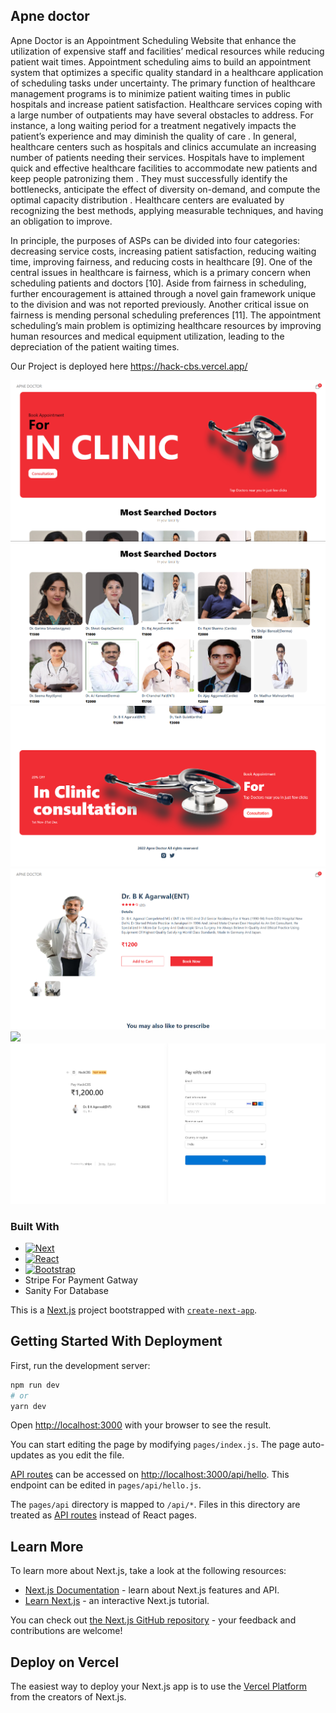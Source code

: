## Apne doctor
Apne Doctor is an Appointment Scheduling Website that enhance the utilization of expensive staff and facilities’ medical resources while reducing patient wait times. Appointment scheduling aims to build an appointment system that optimizes a specific quality standard in a healthcare application of scheduling tasks under uncertainty. The primary function of healthcare management programs is to minimize patient waiting times in public hospitals and increase patient satisfaction. Healthcare services coping with a large number of outpatients may have several obstacles to address. For instance, a long waiting period for a treatment negatively impacts the patient’s experience and may diminish the quality of care . In general, healthcare centers such as hospitals and clinics accumulate an increasing number of patients needing their services. Hospitals have to implement quick and effective healthcare facilities to accommodate new patients and keep people patronizing them . They must successfully identify the bottlenecks, anticipate the effect of diversity on-demand, and compute the optimal capacity distribution . Healthcare centers are evaluated by recognizing the best methods, applying measurable techniques, and having an obligation to improve.



In principle, the purposes of ASPs can be divided into four categories: decreasing service costs, increasing patient satisfaction, reducing waiting time, improving fairness, and reducing costs in healthcare [9]. One of the central issues in healthcare is fairness, which is a primary concern when scheduling patients and doctors [10]. Aside from fairness in scheduling, further encouragement is attained through a novel gain framework unique to the division and was not reported previously. Another critical issue on fairness is mending personal scheduling preferences [11]. The appointment scheduling’s main problem is optimizing healthcare resources by improving human resources and medical equipment utilization, leading to the depreciation of the patient waiting times.

Our Project is deployed here https://hack-cbs.vercel.app/

<img src="https://github.com/Bhavya1912/HackCBS/blob/main/photos/image0.png"></img>
<img src="https://github.com/Bhavya1912/HackCBS/blob/main/photos/image.png"></img>
<img src="https://github.com/Bhavya1912/HackCBS/blob/main/photos/image2.png"></img>
<img src="https://github.com/Bhavya1912/HackCBS/blob/main/photos/image3.png"></img>
<img src="https://github.com/Bhavya1912/HackCBS/blob/main/photos/image4.png"></img>
<img src="https://github.com/Bhavya1912/HackCBS/blob/main/photos/image5.png"></img>



### Built With



* [![Next][Next.js]][Next-url]
* [![React][React.js]][React-url]
* [![Bootstrap][Bootstrap.com]][Bootstrap-url]
* Stripe For Payment Gatway
* Sanity For Database


This is a [Next.js](https://nextjs.org/) project bootstrapped with [`create-next-app`](https://github.com/vercel/next.js/tree/canary/packages/create-next-app).

## Getting Started With Deployment

First, run the development server:

```bash
npm run dev
# or
yarn dev
```

Open [http://localhost:3000](http://localhost:3000) with your browser to see the result.

You can start editing the page by modifying `pages/index.js`. The page auto-updates as you edit the file.

[API routes](https://nextjs.org/docs/api-routes/introduction) can be accessed on [http://localhost:3000/api/hello](http://localhost:3000/api/hello). This endpoint can be edited in `pages/api/hello.js`.

The `pages/api` directory is mapped to `/api/*`. Files in this directory are treated as [API routes](https://nextjs.org/docs/api-routes/introduction) instead of React pages.

## Learn More

To learn more about Next.js, take a look at the following resources:

- [Next.js Documentation](https://nextjs.org/docs) - learn about Next.js features and API.
- [Learn Next.js](https://nextjs.org/learn) - an interactive Next.js tutorial.

You can check out [the Next.js GitHub repository](https://github.com/vercel/next.js/) - your feedback and contributions are welcome!

## Deploy on Vercel

The easiest way to deploy your Next.js app is to use the [Vercel Platform](https://vercel.com/new?utm_medium=default-template&filter=next.js&utm_source=create-next-app&utm_campaign=create-next-app-readme) from the creators of Next.js.



<!-- MARKDOWN LINKS & IMAGES -->
<!-- https://www.markdownguide.org/basic-syntax/#reference-style-links -->
[contributors-shield]: https://img.shields.io/github/contributors/othneildrew/Best-README-Template.svg?style=for-the-badge
[contributors-url]: https://github.com/othneildrew/Best-README-Template/graphs/contributors
[forks-shield]: https://img.shields.io/github/forks/othneildrew/Best-README-Template.svg?style=for-the-badge
[forks-url]: https://github.com/othneildrew/Best-README-Template/network/members
[stars-shield]: https://img.shields.io/github/stars/othneildrew/Best-README-Template.svg?style=for-the-badge
[stars-url]: https://github.com/othneildrew/Best-README-Template/stargazers
[issues-shield]: https://img.shields.io/github/issues/othneildrew/Best-README-Template.svg?style=for-the-badge
[issues-url]: https://github.com/othneildrew/Best-README-Template/issues
[license-shield]: https://img.shields.io/github/license/othneildrew/Best-README-Template.svg?style=for-the-badge
[license-url]: https://github.com/othneildrew/Best-README-Template/blob/master/LICENSE.txt
[linkedin-shield]: https://img.shields.io/badge/-LinkedIn-black.svg?style=for-the-badge&logo=linkedin&colorB=555
[linkedin-url]: https://linkedin.com/in/othneildrew
[product-screenshot]: images/screenshot.png
[Next.js]: https://img.shields.io/badge/next.js-000000?style=for-the-badge&logo=nextdotjs&logoColor=white
[Next-url]: https://nextjs.org/
[React.js]: https://img.shields.io/badge/React-20232A?style=for-the-badge&logo=react&logoColor=61DAFB
[React-url]: https://reactjs.org/
[Vue.js]: https://img.shields.io/badge/Vue.js-35495E?style=for-the-badge&logo=vuedotjs&logoColor=4FC08D
[Vue-url]: https://vuejs.org/
[Angular.io]: https://img.shields.io/badge/Angular-DD0031?style=for-the-badge&logo=angular&logoColor=white
[Angular-url]: https://angular.io/
[Svelte.dev]: https://img.shields.io/badge/Svelte-4A4A55?style=for-the-badge&logo=svelte&logoColor=FF3E00
[Svelte-url]: https://svelte.dev/
[Laravel.com]: https://img.shields.io/badge/Laravel-FF2D20?style=for-the-badge&logo=laravel&logoColor=white
[Laravel-url]: https://laravel.com
[Bootstrap.com]: https://img.shields.io/badge/Bootstrap-563D7C?style=for-the-badge&logo=bootstrap&logoColor=white
[Bootstrap-url]: https://getbootstrap.com
[JQuery.com]: https://img.shields.io/badge/jQuery-0769AD?style=for-the-badge&logo=jquery&logoColor=white
[JQuery-url]: https://jquery.com 

